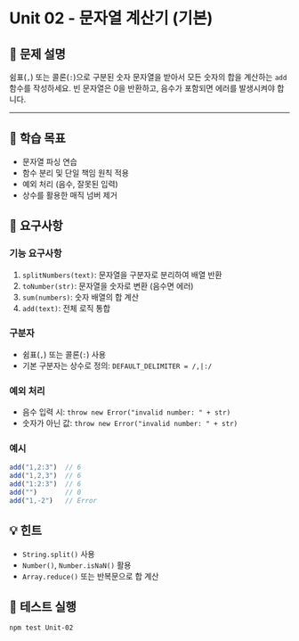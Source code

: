 # Unit 02 - 문자열 계산기 (기본)

## 📌 문제 설명

쉼표(`,`) 또는 콜론(`:`)으로 구분된 숫자 문자열을 받아서 모든 숫자의 합을 계산하는 `add` 함수를 작성하세요.
빈 문자열은 0을 반환하고, 음수가 포함되면 에러를 발생시켜야 합니다.

---

## 🎯 학습 목표
- 문자열 파싱 연습
- 함수 분리 및 단일 책임 원칙 적용
- 예외 처리 (음수, 잘못된 입력)
- 상수를 활용한 매직 넘버 제거

## 📝 요구사항

### 기능 요구사항
1. `splitNumbers(text)`: 문자열을 구분자로 분리하여 배열 반환
2. `toNumber(str)`: 문자열을 숫자로 변환 (음수면 에러)
3. `sum(numbers)`: 숫자 배열의 합 계산
4. `add(text)`: 전체 로직 통합

### 구분자
- 쉼표(`,`) 또는 콜론(`:`) 사용
- 기본 구분자는 상수로 정의: `DEFAULT_DELIMITER = /,|:/`

### 예외 처리
- 음수 입력 시: `throw new Error("invalid number: " + str)`
- 숫자가 아닌 값: `throw new Error("invalid number: " + str)`

### 예시
```javascript
add("1,2:3")  // 6
add("1,2,3")  // 6
add("1:2:3")  // 6
add("")       // 0
add("1,-2")   // Error
```

## 💡 힌트
- `String.split()` 사용
- `Number()`, `Number.isNaN()` 활용
- `Array.reduce()` 또는 반복문으로 합 계산

## 🧪 테스트 실행
```bash
npm test Unit-02
```
